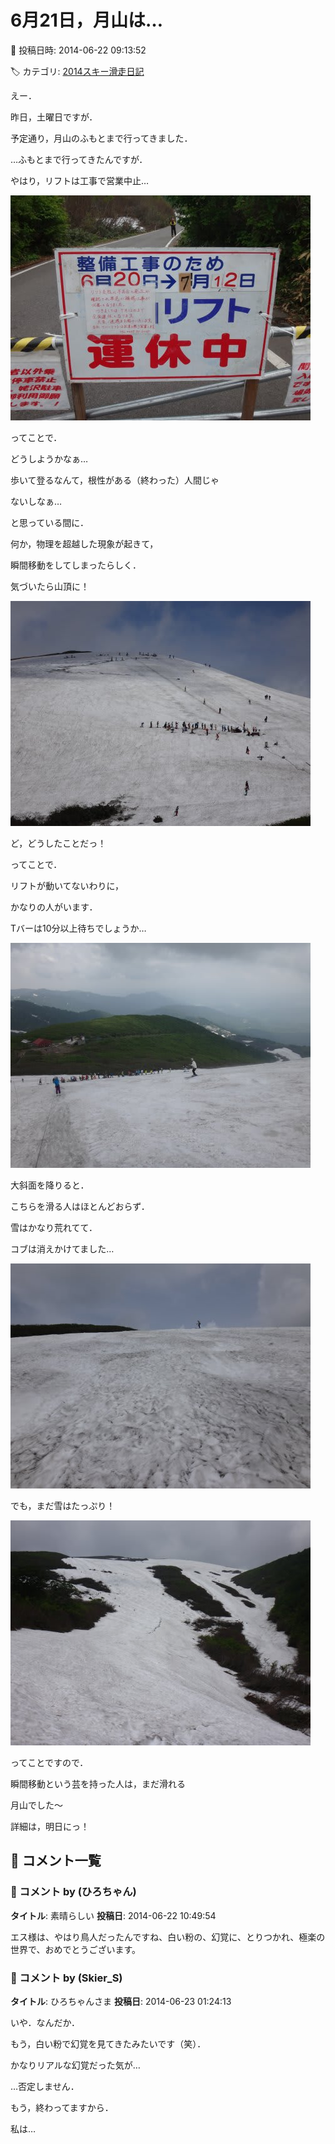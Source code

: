 # 6月21日，月山は…

📅 投稿日時: 2014-06-22 09:13:52

🏷️ カテゴリ: [2014スキー滑走日記](c992167609b6415052179ee69ea1ea7d8.md)

えー．





昨日，土曜日ですが．


予定通り，月山のふもとまで行ってきました．


…ふもとまで行ってきたんですが．


やはり，リフトは工事で営業中止…




![813a2a33ead451d635c4fc995c581bc9.jpg](images/813a2a33ead451d635c4fc995c581bc9.jpg)







ってことで．


どうしようかなぁ…


歩いて登るなんて，根性がある（終わった）人間じゃ


ないしなぁ…


と思っている間に．


何か，物理を超越した現象が起きて，


瞬間移動をしてしまったらしく．





気づいたら山頂に！




![afbfe3698f66686e7c478abb239b9d76.jpg](images/afbfe3698f66686e7c478abb239b9d76.jpg)




ど，どうしたことだっ！





ってことで．


リフトが動いてないわりに，


かなりの人がいます．


Tバーは10分以上待ちでしょうか…




![ba0ca746e965ae6f818d2c8ff0bdc23b.jpg](images/ba0ca746e965ae6f818d2c8ff0bdc23b.jpg)







大斜面を降りると．


こちらを滑る人はほとんどおらず．


雪はかなり荒れてて．


コブは消えかけてました…




![acc5cf73dfbc30f59bb5e6900ffbe100.jpg](images/acc5cf73dfbc30f59bb5e6900ffbe100.jpg)







でも，まだ雪はたっぷり！




![67f79583b433e04e01764d198d6ef7a9.jpg](images/67f79583b433e04e01764d198d6ef7a9.jpg)







ってことですので．


瞬間移動という芸を持った人は，まだ滑れる


月山でした～


詳細は，明日にっ！

## 💬 コメント一覧

### 💬 コメント by (ひろちゃん)
**タイトル**: 素晴らしい
**投稿日**: 2014-06-22 10:49:54

エス様は、やはり鳥人だったんですね、白い粉の、幻覚に、とりつかれ、極楽の世界で、おめでとうございます。

### 💬 コメント by (Skier_S)
**タイトル**: ひろちゃんさま
**投稿日**: 2014-06-23 01:24:13

いや．なんだか．

もう，白い粉で幻覚を見てきたみたいです（笑）．

かなりリアルな幻覚だった気が…



…否定しません．

もう，終わってますから．

私は…

